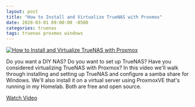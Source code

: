 ```yaml
---
layout: post
title: "How to Install and Virtualize TrueNAS with Proxmox"
date: 2020-03-01 09:00:00 -0500
categories: truenas
tags: truenas proxmox windows
---
```


[![How to Install and Virtualize TrueNAS with Proxmox](https://img.youtube.com/vi/iva4DmOmSTc/0.jpg)](https://www.youtube.com/watch?v=iva4DmOmSTc "How to Install and Virtualize TrueNAS with Proxmox")

Do you want a DIY NAS?  Do you want to set up TrueNAS?  Have you considered virtualizing TrueNAS with Proxmox?  In this video we'll walk through installing and setting up TrueNAS and configure a samba share for Windows.  We'll also install it on a virtual server using ProxmoxVE that's running in my Homelab.  Both are free and open source.

[Watch Video](https://www.youtube.com/watch?v=iva4DmOmSTc)
